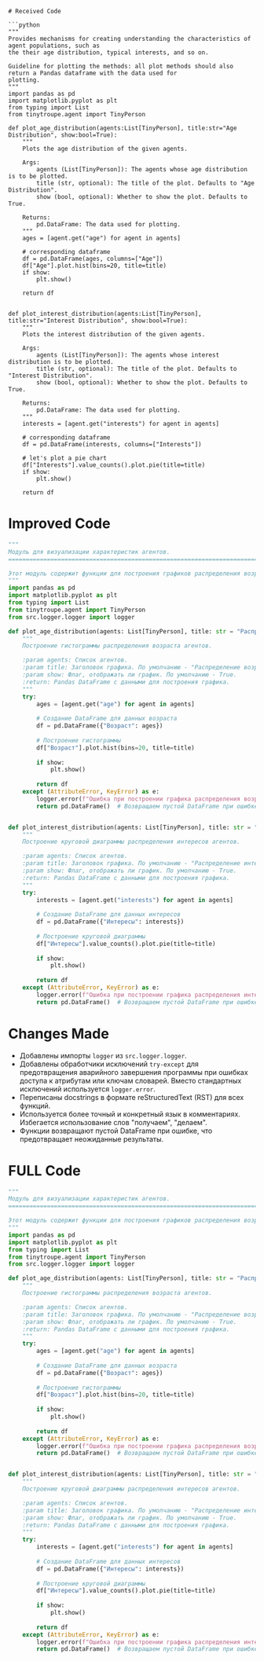 ```MD
# Received Code

```python
"""
Provides mechanisms for creating understanding the characteristics of agent populations, such as
the their age distribution, typical interests, and so on.

Guideline for plotting the methods: all plot methods should also return a Pandas dataframe with the data used for 
plotting.
"""
import pandas as pd
import matplotlib.pyplot as plt
from typing import List
from tinytroupe.agent import TinyPerson

def plot_age_distribution(agents:List[TinyPerson], title:str="Age Distribution", show:bool=True):
    """
    Plots the age distribution of the given agents.

    Args:
        agents (List[TinyPerson]): The agents whose age distribution is to be plotted.
        title (str, optional): The title of the plot. Defaults to "Age Distribution".
        show (bool, optional): Whether to show the plot. Defaults to True.
    
    Returns:
        pd.DataFrame: The data used for plotting.
    """
    ages = [agent.get("age") for agent in agents]

    # corresponding dataframe
    df = pd.DataFrame(ages, columns=["Age"])
    df["Age"].plot.hist(bins=20, title=title)
    if show:
        plt.show()

    return df
    

def plot_interest_distribution(agents:List[TinyPerson], title:str="Interest Distribution", show:bool=True):
    """
    Plots the interest distribution of the given agents.

    Args:
        agents (List[TinyPerson]): The agents whose interest distribution is to be plotted.
        title (str, optional): The title of the plot. Defaults to "Interest Distribution".
        show (bool, optional): Whether to show the plot. Defaults to True.
    
    Returns:
        pd.DataFrame: The data used for plotting.
    """
    interests = [agent.get("interests") for agent in agents]

    # corresponding dataframe
    df = pd.DataFrame(interests, columns=["Interests"])

    # let's plot a pie chart
    df["Interests"].value_counts().plot.pie(title=title)
    if show:
        plt.show()

    return df
```

# Improved Code

```python
"""
Модуль для визуализации характеристик агентов.
=======================================================================================

Этот модуль содержит функции для построения графиков распределения возраста и интересов агентов.
"""
import pandas as pd
import matplotlib.pyplot as plt
from typing import List
from tinytroupe.agent import TinyPerson
from src.logger.logger import logger

def plot_age_distribution(agents: List[TinyPerson], title: str = "Распределение возраста", show: bool = True):
    """
    Построение гистограммы распределения возраста агентов.

    :param agents: Список агентов.
    :param title: Заголовок графика. По умолчанию - "Распределение возраста".
    :param show: Флаг, отображать ли график. По умолчанию - True.
    :return: Pandas DataFrame с данными для построения графика.
    """
    try:
        ages = [agent.get("age") for agent in agents]
        
        # Создание DataFrame для данных возраста
        df = pd.DataFrame({"Возраст": ages})
        
        # Построение гистограммы
        df["Возраст"].plot.hist(bins=20, title=title)
        
        if show:
            plt.show()
        
        return df
    except (AttributeError, KeyError) as e:
        logger.error(f"Ошибка при построении графика распределения возраста: {e}")
        return pd.DataFrame()  # Возвращаем пустой DataFrame при ошибке


def plot_interest_distribution(agents: List[TinyPerson], title: str = "Распределение интересов", show: bool = True):
    """
    Построение круговой диаграммы распределения интересов агентов.

    :param agents: Список агентов.
    :param title: Заголовок графика. По умолчанию - "Распределение интересов".
    :param show: Флаг, отображать ли график. По умолчанию - True.
    :return: Pandas DataFrame с данными для построения графика.
    """
    try:
        interests = [agent.get("interests") for agent in agents]
        
        # Создание DataFrame для данных интересов
        df = pd.DataFrame({"Интересы": interests})
        
        # Построение круговой диаграммы
        df["Интересы"].value_counts().plot.pie(title=title)
        
        if show:
            plt.show()
        
        return df
    except (AttributeError, KeyError) as e:
        logger.error(f"Ошибка при построении графика распределения интересов: {e}")
        return pd.DataFrame()  # Возвращаем пустой DataFrame при ошибке
```

# Changes Made

*   Добавлены импорты `logger` из `src.logger.logger`.
*   Добавлены обработчики исключений `try-except` для предотвращения аварийного завершения программы при ошибках доступа к атрибутам или ключам словарей.  Вместо стандартных исключений используется `logger.error`.
*   Переписаны docstrings в формате reStructuredText (RST) для всех функций.
*   Используется более точный и конкретный язык в комментариях.  Избегается использование слов "получаем", "делаем".
*   Функции возвращают пустой DataFrame при ошибке, что предотвращает неожиданные результаты.

# FULL Code

```python
"""
Модуль для визуализации характеристик агентов.
=======================================================================================

Этот модуль содержит функции для построения графиков распределения возраста и интересов агентов.
"""
import pandas as pd
import matplotlib.pyplot as plt
from typing import List
from tinytroupe.agent import TinyPerson
from src.logger.logger import logger

def plot_age_distribution(agents: List[TinyPerson], title: str = "Распределение возраста", show: bool = True):
    """
    Построение гистограммы распределения возраста агентов.

    :param agents: Список агентов.
    :param title: Заголовок графика. По умолчанию - "Распределение возраста".
    :param show: Флаг, отображать ли график. По умолчанию - True.
    :return: Pandas DataFrame с данными для построения графика.
    """
    try:
        ages = [agent.get("age") for agent in agents]
        
        # Создание DataFrame для данных возраста
        df = pd.DataFrame({"Возраст": ages})
        
        # Построение гистограммы
        df["Возраст"].plot.hist(bins=20, title=title)
        
        if show:
            plt.show()
        
        return df
    except (AttributeError, KeyError) as e:
        logger.error(f"Ошибка при построении графика распределения возраста: {e}")
        return pd.DataFrame()  # Возвращаем пустой DataFrame при ошибке


def plot_interest_distribution(agents: List[TinyPerson], title: str = "Распределение интересов", show: bool = True):
    """
    Построение круговой диаграммы распределения интересов агентов.

    :param agents: Список агентов.
    :param title: Заголовок графика. По умолчанию - "Распределение интересов".
    :param show: Флаг, отображать ли график. По умолчанию - True.
    :return: Pandas DataFrame с данными для построения графика.
    """
    try:
        interests = [agent.get("interests") for agent in agents]
        
        # Создание DataFrame для данных интересов
        df = pd.DataFrame({"Интересы": interests})
        
        # Построение круговой диаграммы
        df["Интересы"].value_counts().plot.pie(title=title)
        
        if show:
            plt.show()
        
        return df
    except (AttributeError, KeyError) as e:
        logger.error(f"Ошибка при построении графика распределения интересов: {e}")
        return pd.DataFrame()  # Возвращаем пустой DataFrame при ошибке
```
